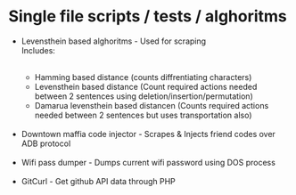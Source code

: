 <h1>  Single file scripts / tests / alghoritms</h1>

<ul>
  <li>Levensthein based alghoritms - Used for scraping<br>Includes: </li>
  <br>
  <ul>
    <li>Hamming based distance (counts diffrentiating characters)</li>
    <li>Levensthein based distance (Count required actions needed between 2 sentences using deletion/insertion/permutation)</li>
    <li>Damarua levensthein based distancen (Counts required actions needed between 2 sentences but uses transportation also)</li>
  </ul>
  <br>
  <li>Downtown maffia code injector - Scrapes & Injects friend codes over ADB protocol</li>
  <br>
  <li>Wifi pass dumper - Dumps current wifi password using DOS process</li>
  <br>
  <li>GitCurl - Get github API data through PHP</li>
 </ul>
   
